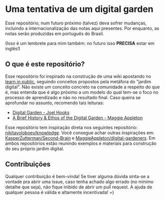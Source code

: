 # Uma tentativa de um digital garden
Esse repositório, num futuro próximo (talvez) deva sofrer mudanças, incluindo a internacionalização das notas aqui presentes. Por enquanto, as notas serão produzidas em português do Brasil.

(Isso é um lembrete para mim também: no futuro isso **PRECISA** estar em inglês!)

## O que é este repositório?

Esse repositório foi inspirado na construção de uma wiki apostando no [learn in public](https://www.swyx.io/learn-in-public/), seguindo conceitos propostos pela metáfora do "jardim digital". Não existe um conceito concreto na comunidade a respeito do que é, mas entenda que é algo próximo a um modelo do qual tem-se o foco no processo de aprendizado e não no resultado final. Caso queira se aprofundar no assunto, recomendo tais leituras:

- [Digital Garden - Joel Hooks](https://joelhooks.com/digital-garden)
- [A Brief History & Ethos of the Digital Garden - Maggie Appleton](https://maggieappleton.com/garden-history)

Esse repositório tem inspiração direta nos seguintes repositório: [nikitavoloboev/knowledge](https://github.com/nikitavoloboev/knowledge). Você consegue achar outras inspirações em: [KasperZutterman/Second-Brain](https://github.com/KasperZutterman/Second-Brain) e [MaggieAppleton/digital-gardeners](https://github.com/MaggieAppleton/digital-gardeners). Em ambos repositórios estão reunindo exemplos e materiais para construção do seu próprio jardim digital.

## Contribuições

Qualquer contribuição é bem-vinda! Se tiver alguma dúvida sinta-se a vontade pra abrir uma issue, caso tenha achado algo errado (no mínimo detalhe que seja), não fique inibido de abrir um pull request. A ajuda de qualquer pessoa é válida e altamente incentivada! =)
